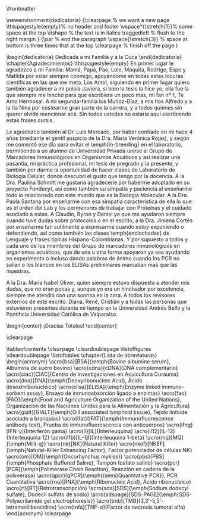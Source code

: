\frontmatter

\newenvironment{dedicatoria}
  {\clearpage           % we want a new page
   \thispagestyle{empty}% no header and footer
   \vspace*{\stretch{1}}% some space at the top 
   \itshape             % the text is in italics
   \raggedleft          % flush to the right margin
  }
  {\par % end the paragraph
   \vspace{\stretch{3}} % space at bottom is three times that at the top
   \clearpage           % finish off the page
  }

\begin{dedicatoria}
	Dedicada a mi Familia y a la Cuca
\end{dedicatoria}
\chapter{Agradecimientos}
\thispagestyle{empty}
En primer lugar le agradezco a mi Familia: Mamá, Papá, Pao, Lole, Maquita, Rodrigo, Espe y Matilda por estar siempre conmigo, apoyándome en todas estas locuras científicas en las que me meto, Los Amo!, siguiendo en primer lugar quiero también agradecer a mi polola Javiera, si bien la tesis la hice yo, ella fue la que siempre me hinchó para que escribiera un poco mas, mi fan nº 1, Te Amo Hermosa!. A mi segunda-familia los Muñoz-Díaz, a mis tíos Alfredo y a la tía Nina por costearme gran parte de la carrera, y a todos quienes sin querer olvidé mencionar acá. Sin todos ustedes no estaría aquí escribiendo estas frases cursis.

Le agradezco también al Dr. Luis Mercado, por haber confiado en mi hace 4 años (mediante el gentil auspicio de la Dra. María Verónica Rojas), y según me comentó ese día para evitar el \emph{in-breeding} en el laboratorio, permitiendo a un alumno de Universidad Privada unirse al Grupo de Marcadores Inmunológicos en Organismos Acuáticos y así realizar una pasantía, mi práctica profesional, mi tesis de pregrado y la presente, y también por darme la oportunidad de hacer clases de Laboratorio de Biología Celular, donde descubrí el gusto que tengo por la docencia.
A la Dra. Paulina Schmitt me gustaría agradecerle por haberme adoptado en su proyecto Fondecyt, así como también su simpatía y paciencia al enseñarme todo lo relacionado con este mundo que es la Biología Molecular. A la Dra. Paula Santana por enseñarme con esa simpatía característica de ella lo que es el orden del Lab y los pormenores de trabajar con Proteínas y el cuidado asociado a estas. A Claudio,  Byron y Daniel ya que me ayudaron siempre cuando tuve dudas sobre protocolos o en el escrito, a la Dra. Jimena Cortés por enseñarme tan sutilmente a expresarme cuando estoy exponiendo o defendiendo, así como también las clases \emph{enclochadas} de Lenguaje y frases típicas Hispano-Colombianas. Y por supuesto a todos y cada uno de los miembros del Grupo de marcadores inmunológicos en organismos acuáticos, que de una u otra forma apoyaron ya sea ayudando en experimento o incluso dando palabras de ánimo cuando los PCR no salían o los blancos en los ELISAs preliminares marcaban mas que las muestras.

A la Dra. María Isabel Oliver, quien siempre estuvo dispuesta a atender mis dudas, que no eran pocas y, aunque yo era un hinchador por excelencia, siempre me atendió con una sonrisa en la cara. A todos los revisores externos de este escrito: Diana, René, Cristián y a todas las personas que estuvieron presentes durante mi tiempo en la Universidad Andrés Bello y la Pontificia Universidad Católica de Valparaíso.

\begin{center}
	¡Gracias Totales!
\end{center}

\clearpage

\tableofcontents
\clearpage
\cleardoublepage
\listoffigures
\cleardoublepage
\listoftables
\chapter{Lista de abreviaturas}
	\begin{acronym}
	\acro{bsa}[BSA]{\emph{Bovine albumine serum}, Albúmina de suero bovino}
	\acro{cdna}[cDNA]{DNA complementario}
	\acro{ciac}[CIAC]{Centro de Investigaciones en Acuicultura Curauma}
	\acro{dna}[DNA]{\emph{Deoxyribonucleic Acid}, Ácido desoxirribonucleico}
	\acro{elisa}[ELISA]{\emph{Enzyme linked immuno-sorbent assay}, Ensayo de inmunoabsorción ligado a enzimas}
	\acro{fao}[FAO]{\emph{Food and Agriculture Organization of the United Nations}, Organización de las Naciones Unidas para la Alimentación y la Agricultura}
	\acro{gialt}[GIALT]{\emph{Gill associated lymphoid tissue}, Tejido linfoide asociado a branquias}
	\acro{ifat}[IFAT]{\emph{Immunofluorescence antibody test}, Prueba de inmunofluorescencia con anticuerpos}
	\acro{ifng}[IFN-$\gamma$]{Interferón gama}
	\acro{il}[IL]{Interleuquina}
	\acro{il12}[IL-12]{Interleuquina 12}
	\acro{il1b}[IL-1$\beta$]{Interleuquina 1-beta}
	\acro{mq}[MQ]{\emph{Milli-q}}
	\acro{nk}[NK]{Natural Killer}
	\acro{nkef}[NKEF]{\emph{Natural-Killer Enhancing Factor}, Factor potenciador de células NK}
	\acro{om}[OM]{\emph{Oncorhynchus mykiss}}
	\acro{pbs}[PBS]{\emph{Phosphate Buffered Saline}, Tampón fosfato salino}
	\acro{pcr}[PCR]{\emph{Polimerase Chain Reaction}, Reacción en cadena de la polimerasa}
	\acro{qpcr}[qPCR]{\emph{(semi)Quantitative PCR}}, PCR Cuantitativa
	\acro{rna}[RNA]{\emph{Ribonucleic Acid}, Ácido ribonucleico}
	\acro{rt}[RT]{Retrotranscripción}
	\acro{sds}[SDS]{\emph{Sodium dodecyl sulfate}, Dodecil sulfato de sodio}
	\acro{sdspage}[SDS-PAGE]{\emph{SDS-Polyacrilamide gel electrophoresis}}
	\acro{tmb}[TMB]{3,3'-5,5'-tetrametillbencidine}
	\acro{tnfa}[TNF-$\alpha$]{Factor de necrosis tumoral alfa}
	\end{acronym}
	\clearpage

